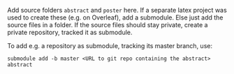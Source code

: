 Add source folders `abstract` and `poster` here. If a separate latex project
was used to create these (e.g. on Overleaf), add a submodule. Else just add the
source files in a folder. If the source files should stay private, create a
private repository, tracked it as submodule.

To add e.g. a repository as submodule, tracking its master branch, use:
```
submodule add -b master <URL to git repo containing the abstract> abstract
```
